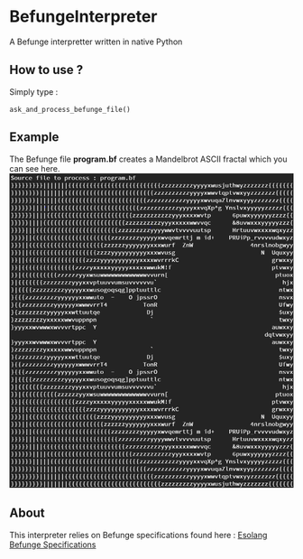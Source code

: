 # BefungeInterpreter
A Befunge interpretter written in native Python

## How to use ?

Simply type :

	ask_and_process_befunge_file()

## Example
The Befunge file **program.bf** creates a Mandelbrot ASCII fractal which you can see here.
<img src="example.png" />

## About

This interpreter relies on Befunge specifications found here : <a href="https://esolangs.org/wiki/Befunge">Esolang Befunge Specifications</a>
